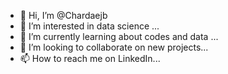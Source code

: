 - 👋 Hi, I’m @Chardaejb
- 👀 I’m interested in data science ...
- 🌱 I’m currently learning about codes and data ...
- 💞️ I’m looking to collaborate on new projects...
- 📫 How to reach me on LinkedIn...

<!---
Chardaejb/Chardaejb is a ✨ special ✨ repository because its `README.md` (this file) appears on your GitHub profile.
You can click the Preview link to take a look at your changes.
--->
